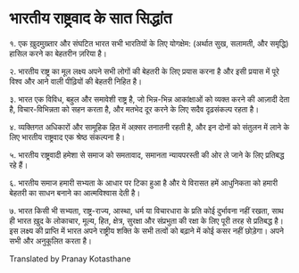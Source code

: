 # भारतीय राष्ट्रवाद के सात सिद्धांत 
१. एक ख़ुदमुख़्तार और संघटित भारत सभी भारतियों के लिए योगक्षेम: (अर्थात सुख, सलामती, और समृद्धि) हासिल करने का बेहतरीन ज़रिया है।

२. भारतीय राष्ट्र का मूल लक्ष्य अपने सभी लोगों की बेहतरी के लिए प्रयास करना है और इसी प्रयास में पूरे विश्व और आने वाली पीढ़ियों की बेहतरी निहित है।

३. भारत एक विविध, बहुल और समावेशी राष्ट्र है, जो भिन्न-भिन्न आकांक्षाओं को व्यक्त करने की आज़ादी देता है, विचार-विभिन्नता को सहन करता है, और मतभेद दूर करने के लिए सदैव दृढ़संकल्प रहता है।

४. व्यक्तिगत अधिकारों और सामूहिक हित में अक़्सर तनातनी रहती है, और इन दोनों को संतुलन में लाने के लिए भारतीय राष्ट्रवाद एक श्रेष्ठ संकल्पना है।

५. भारतीय राष्ट्रवादी हमेशा से समाज को समतावाद, समानता न्यायपरस्ती की ओर ले जाने के लिए प्रतिबद्ध रहे हैं।  

६. भारतीय समाज हमारी सभ्यता के आधार पर टिका हुआ है और ये विरासत हमें आधुनिकता को हमारी बेहतरी का साधन बनाने  का आत्मविश्वास देती है। 

७. भारत किसी भी सभ्यता, राष्ट्र-राज्य, आस्था, धर्म या विचारधारा के प्रति कोई दुर्भावना नहीं रखता, साथ ही भारत ख़ुद  के लोकाचार, मूल्य, हित, क्षेत्र, सुरक्षा और संप्रभुता की रक्षा के लिए पूरी तरह से प्रतिबद्ध है। इस लक्ष्य की प्राप्ति में भारत अपने राष्ट्रीय शक्ति के सभी तत्वों को बढ़ाने में कोई कसर नहीं छोड़ेगा। अपने सभी और अनुकूलित करता है।

Translated by Pranay Kotasthane
